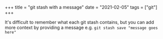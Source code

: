 +++
title = "git stash with a message"
date = "2021-02-05"
tags = ["git"]
+++

It's difficult to remember what each git stash contains, but you can add more context by providing a message e.g. `git stash save "message goes here"`
